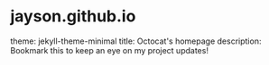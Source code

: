 # jayson.github.io
theme: jekyll-theme-minimal
title: Octocat's homepage
description: Bookmark this to keep an eye on my project updates!
